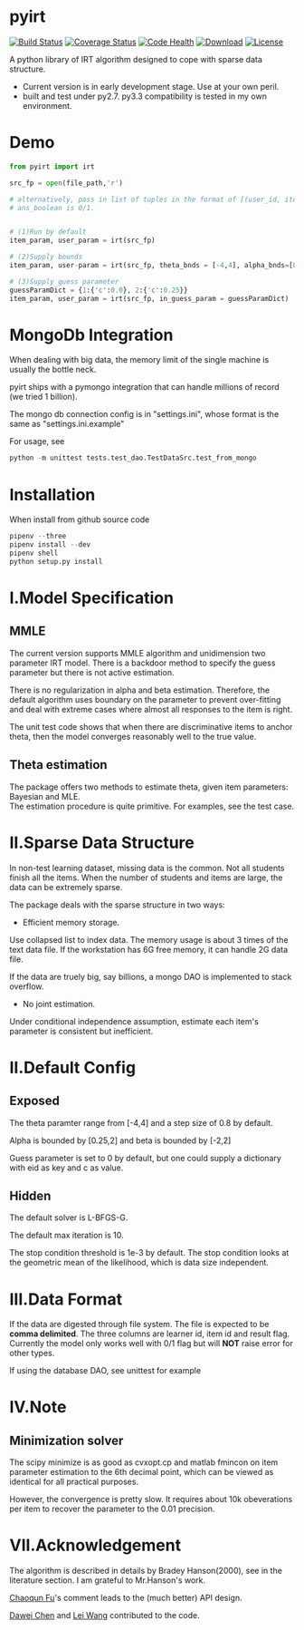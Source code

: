 pyirt
=====
[![Build Status](https://img.shields.io/travis/junchenfeng/pyirt/master.svg?style=flat)](https://travis-ci.org/junchenfeng/pyirt)
[![Coverage Status](https://coveralls.io/repos/github/junchenfeng/pyirt/badge.svg?branch=master)](https://coveralls.io/github/junchenfeng/pyirt?branch=master)
[![Code Health](https://landscape.io/github/junchenfeng/pyirt/master/landscape.svg?style=flat)](https://landscape.io/github/junchenfeng/pyirt/master)
[![Download](https://img.shields.io/pypi/dm/pyirt.svg?style=flat)](https://pypi.python.org/pypi/pyirt)
[![License](https://img.shields.io/pypi/l/pyirt.svg?style=flat)](https://pypi.python.org/pypi/pyirt)


A python library of IRT algorithm designed to cope with sparse data structure.

- Current version is in early development stage. Use at your own peril.
- built and test under py2.7. py3.3 compatibility is tested in my own
  environment. 


# Demo
```python
from pyirt import irt

src_fp = open(file_path,'r')

# alternatively, pass in list of tuples in the format of [(user_id, item_id, ans_boolean)]
# ans_boolean is 0/1.


# (1)Run by default
item_param, user_param = irt(src_fp)

# (2)Supply bounds
item_param, user-param = irt(src_fp, theta_bnds = [-4,4], alpha_bnds=[0.1,3], beta_bnds = [-3,3])

# (3)Supply guess parameter
guessParamDict = {1:{'c':0.0}, 2:{'c':0.25}}
item_param, user_param = irt(src_fp, in_guess_param = guessParamDict)
```

# MongoDb Integration

When dealing with big data, the memory limit of the single machine is usually the bottle neck.

pyirt ships with a pymongo integration that can handle millions of record (we tried 1 billion).

The mongo db connection config is in "settings.ini", whose format is the same as "settings.ini.example"

For usage, see
```python
python -m unittest tests.test_dao.TestDataSrc.test_from_mongo
```


# Installation

When install from github source code

```python
pipenv --three
pipenv install --dev
pipenv shell
python setup.py install
```


I.Model Specification
===================

## MMLE
The current version supports MMLE algorithm and unidimension two parameter
IRT model. There is a backdoor method to specify the guess parameter but there
is not active estimation.

There is no regularization in alpha and beta estimation. Therefore, the default
algorithm uses boundary on the parameter to prevent over-fitting and deal with
extreme cases where almost all responses to the item is right.

The unit test code shows that when there are discriminative items to anchor theta, then the model converges reasonably well to the true value.

## Theta estimation
The package offers two methods to estimate theta, given item parameters: Bayesian and MLE. <br>
The estimation procedure is quite primitive. For examples, see the test case.  

II.Sparse Data Structure
==========

In non-test learning dataset, missing data is the common. Not all students finish all the items. When the number of students and items are large, the data can be extremely sparse.

The package deals with the sparse structure in two ways:

- Efficient memory storage. 

Use collapsed list to index data. The memory usage is about 3 times of the text data file. If the workstation has 6G free memory, it can handle 2G data file. 

If the data are truely big, say billions, a mongo DAO is implemented to stack overflow. 

- No joint estimation. 

Under conditional independence assumption, estimate each item's parameter is consistent but inefficient.


II.Default Config
===========
## Exposed
The theta paramter range from [-4,4] and a step size of 0.8 by default.

Alpha is bounded by [0.25,2] and beta is bounded by [-2,2]


Guess parameter is set to 0 by default, but one could supply a dictionary with eid as key and c as value.


## Hidden
The default solver is L-BFGS-G. 

The default max iteration is 10.

The stop condition threshold is 1e-3 by default. The stop condition looks at the geometric mean of the likelihood, which is data size independent.


III.Data Format
=========
If the data are digested through file system. The file is expected to be **comma delimited**. The three columns are learner id, item id and result flag. Currently the model only works well with 0/1 flag but will **NOT** raise error for other types.

If using the database DAO, see unittest for example



IV.Note
=======

## Minimization solver
The scipy minimize is as good as cvxopt.cp and matlab fmincon on item parameter estimation to the 6th decimal point, which can be viewed as identical for all practical purposes.

However, the convergence is pretty slow. It requires about 10k obeverations per item to recover the parameter to the 0.01 precision.


VII.Acknowledgement
==============
The algorithm is described in details by Bradey Hanson(2000), see in the literature section. I am grateful to Mr.Hanson's work.

[Chaoqun Fu](https://github.com/fuchaoqun)'s comment leads to the (much better) API design. 

[Dawei Chen](https://github.com/mvj3) and [Lei Wang](https://github.com/wlbksy) contributed to the code.

